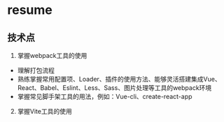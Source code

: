 # resume

## 技术点
1. 掌握webpack工具的使用
- 理解打包流程
- 熟练掌握常用配置项、Loader、插件的使用方法、能够灵活搭建集成Vue、React、Babel、Eslint、Less、Sass、图片处理等工具的webpack环境
- 掌握常见脚手架工具的用法，例如：Vue-cli、create-react-app
2. 掌握Vite工具的使用












<!-- 
前端基础语言：TS ES6 

可视化技术栈：WebGL WebGPU Mesh.js/three.js/glsl_Doodle/Spritejs D3.js/Echart.js Earcut(三角剖分框架) canvas2d svg shadertoy

跨端技术：Flutter 

游戏：
1. 多平台移植：React Native Weex Cordova
2. 物理效果：MatterJS ammo.js 
3. 游戏引擎：Unreal Source Frostbite Engine Unity3D Three.js
4. 比较好上手的客户端游戏引擎：The NVL Maker——文字冒险游戏引擎 RPG Maker——关卡游戏
5. 前端库：AVG.js Project Pixi.js Three.js Box2D.js
6. Web 2d游戏引擎：Cocose Laya Egret
7. 一般使用：Pixi.js开发 Cocos Creator开发

书籍：
1. The book of shaders——关于webgl的书籍
-->
